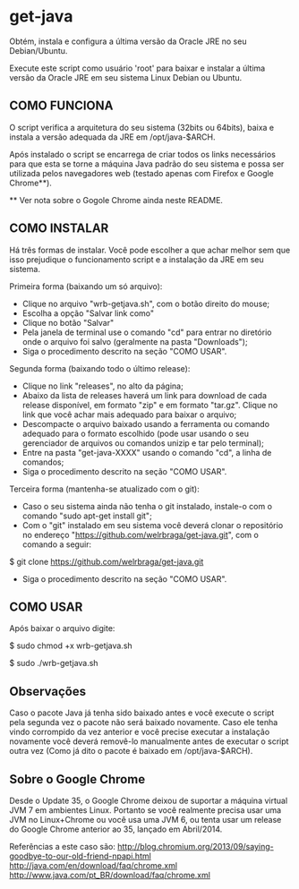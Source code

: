 get-java
========

Obtém, instala e configura a última versão da Oracle JRE no seu Debian/Ubuntu.

Execute este script como usuário 'root' para baixar e instalar a última versão
da Oracle JRE em seu sistema Linux Debian ou Ubuntu.

COMO FUNCIONA
-------------

O script verifica a arquitetura do seu sistema (32bits ou 64bits), baixa e 
instala a versão adequada da JRE em /opt/java-$ARCH.

Após instalado o script se encarrega de criar todos os links necessários para
que esta se torne a máquina Java padrão do seu sistema e possa ser utilizada 
pelos navegadores web (testado apenas com Firefox e Google Chrome**).

** Ver nota sobre o Gogole Chrome ainda neste README.

COMO INSTALAR
-------------

Há três formas de instalar. Você pode escolher a que achar melhor sem que isso prejudique o funcionamento script e a instalação da JRE em seu sistema.

Primeira forma (baixando um só arquivo):
- Clique no arquivo "wrb-getjava.sh", com o botão direito do mouse;
- Escolha a opção "Salvar link como"
- Clique no botão "Salvar"
- Pela janela de terminal use o comando "cd" para entrar no diretório onde o arquivo foi salvo (geralmente na pasta "Downloads");
- Siga o procedimento descrito na seção "COMO USAR".

Segunda forma (baixando todo o último release):
- Clique no link "releases", no alto da página;
- Abaixo da lista de releases haverá um link para download de cada release disponível, em formato "zip" e em formato "tar.gz". Clique no link que você achar mais adequado para baixar o arquivo;
- Descompacte o arquivo baixado usando a ferramenta ou comando adequado para o formato escolhido (pode usar usando o seu gerenciador de arquivos ou comandos unizip e tar pelo terminal);
- Entre na pasta "get-java-XXXX" usando o comando "cd", a linha de comandos;
- Siga o procedimento descrito na seção "COMO USAR".

Terceira forma (mantenha-se atualizado com o git):
- Caso o seu sistema ainda não tenha o git instalado, instale-o com o comando "sudo apt-get install git";
- Com o "git" instalado em seu sistema você deverá clonar o repositório no endereço "https://github.com/welrbraga/get-java.git", com o comando a seguir:

$ git clone https://github.com/welrbraga/get-java.git

- Siga o procedimento descrito na seção "COMO USAR".

COMO USAR
---------

Após baixar o arquivo digite:

$ sudo chmod +x wrb-getjava.sh

$ sudo ./wrb-getjava.sh

Observações
-----------

Caso o pacote Java já tenha sido baixado antes e você execute o script pela segunda
vez o pacote não será baixado novamente. Caso ele tenha vindo corrompido da vez 
anterior e você precise executar a instalação novamente você deverá removê-lo 
manualmente antes de executar o script outra vez (Como já dito o pacote é baixado
em /opt/java-$ARCH).


Sobre o Google Chrome
---------------------

Desde o Update 35, o Google Chrome deixou de suportar a máquina virtual JVM 7 em 
ambientes Linux. Portanto se você realmente precisa usar uma JVM no Linux+Chrome
ou você usa uma JVM 6, ou tenta usar um release do Google Chrome anterior ao 35, 
lançado em Abril/2014.

Referências a este caso são:
http://blog.chromium.org/2013/09/saying-goodbye-to-our-old-friend-npapi.html
http://java.com/en/download/faq/chrome.xml
http://www.java.com/pt_BR/download/faq/chrome.xml
